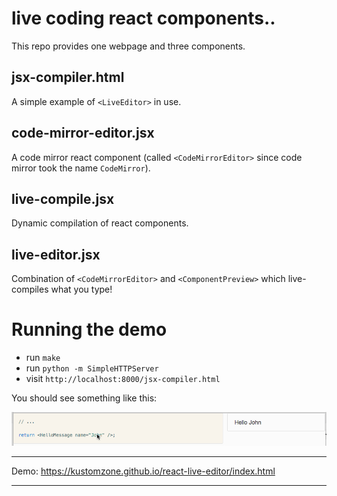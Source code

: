 # live coding react components..

This repo provides one webpage and three components.

## jsx-compiler.html

A simple example of `<LiveEditor>` in use.

## code-mirror-editor.jsx

A code mirror react component (called `<CodeMirrorEditor>` since code mirror took the name `CodeMirror`).

## live-compile.jsx

Dynamic compilation of react components.

## live-editor.jsx

Combination of `<CodeMirrorEditor>` and `<ComponentPreview>` which live-compiles what you type!

# Running the demo

* run `make`
* run `python -m SimpleHTTPServer`
* visit `http://localhost:8000/jsx-compiler.html`

You should see something like this:

![](live-editor.gif)

---------------------------------------------------------------


Demo: https://kustomzone.github.io/react-live-editor/index.html


---------------------------------------------------------------
